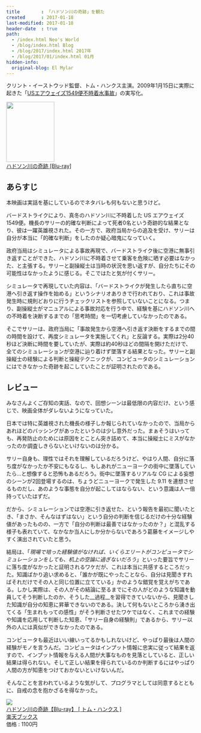 ```yaml
---
title        : 「ハドソン川の奇跡」を観た
created      : 2017-01-18
last-modified: 2017-01-18
header-date  : true
path:
  - /index.html Neo's World
  - /blog/index.html Blog
  - /blog/2017/index.html 2017年
  - /blog/2017/01/index.html 01月
hidden-info:
  original-blog: El Mylar
---
```


クリント・イーストウッド監督、トム・ハンクス主演。2009年1月15日に実際に起きた「[USエアウェイズ1549便不時着水事故](https://ja.wikipedia.org/wiki/US%E3%82%A8%E3%82%A2%E3%82%A6%E3%82%A7%E3%82%A4%E3%82%BA1549%E4%BE%BF%E4%B8%8D%E6%99%82%E7%9D%80%E6%B0%B4%E4%BA%8B%E6%95%85)」の実写化。

<div class="ad-amazon">
  <div class="ad-amazon-image">
    <a href="https://www.amazon.co.jp/dp/B071HSMY95?tag=neos21-22&amp;linkCode=osi&amp;th=1&amp;psc=1">
      <img src="https://m.media-amazon.com/images/I/51sd29VhZxL._SL160_.jpg" width="128" height="160">
    </a>
  </div>
  <div class="ad-amazon-info">
    <div class="ad-amazon-title">
      <a href="https://www.amazon.co.jp/dp/B071HSMY95?tag=neos21-22&amp;linkCode=osi&amp;th=1&amp;psc=1">ハドソン川の奇跡 [Blu-ray]</a>
    </div>
  </div>
</div>

## あらすじ

本映画は実話を基にしているのでネタバレも何もないと思うけど。

バードストライクにより、真冬のハドソン川に不時着した US エアウェイズ1549便。機長のサリーの的確な判断によって死者0名という奇跡的な結果となり、彼は一躍英雄視された。その一方で、政府当局からの追及を受け、サリーは自分が本当に「的確な判断」をしたのか疑心暗鬼になっていく。

政府当局はシミュレータによる事故再現で、バードストライク後に空港に無事引き返すことができた、ハドソン川に不時着させて乗客を危険に晒す必要はなかった、と主張する。サリーと副操縦士は当時の状況を思い返すが、自分たちにその可能性はなかったように感じる。そこではたと気が付くサリー。

シミュレータで再現していた内容は、「バードストライクが発生したら直ちに空港へ引き返す操作を始める」というシナリオありきで行われており、これは事故発生時に規則どおりに行うチェックリストを参照していないことになる。つまり、副操縦士がマニュアルによる事故対応を行う中で、経験を基にハドソン川への不時着を決断するまでの「思考時間」を一切考慮していなかったのである。

そこでサリーは、政府当局に「事故発生から空港へ引き返す決断をするまでの間の時間を設けて、再度シミュレータを実施してくれ」と反論する。実際は2分40秒ほど決断に時間を要していたが、実際は約40秒ほどの間隔を開けただけで、全てのシミュレーションが空港に辿り着けず墜落する結果となった。サリーと副操縦士の経験による判断と操縦テクニックが、コンピュータのシミュレーションにはできなかった奇跡を起こしていたことが証明されたのである。

## レビュー

みなさんよくご存知の実話、なので、回想シーンは最低限の内容だけ、という感じで、映画全体がダレないようになっていた。

日本では特に英雄視された機長の様子しか報じられていなかったので、当局からあれほどのバッシングがあったというのは少し意外だった。まぁそうはいっても、再発防止のためには原因をとことん突き詰めて、本当に操縦士にミスがなかったのか調査しきらないといけないのは分かる。

サリー自身も、理性ではそれを理解しているだろうけど、やはり人間、自分に落ち度がなかったか不安にもなるし、もしあれがニューヨークの街中に墜落していたら…と想像すると恐怖もあるだろう。街中に墜落するリアルな CG による妄想のシーンが2回登場するのは、ちょうどニューヨークで発生した 9.11 を連想させるものだし、あのような事態を自分が起こしてはならない、という意識は人一倍持っていたはずだ。

だから、シミュレーションでは空港に引き返せた、という報告を最初に聞いたとき、「まさか、そんなはずはない」という自分の判断を信じるだけの十分な経験値があったものの、一方で「自分の判断は最善ではなかったのか？」と混乱する様子も表れていて、なかなか当人にしか分からないであろう葛藤をイメージしやすく演出されていたと思う。

結局は、「_現場で培った経験値がなければ、いくらエリートがコンピュータでシミュレーションをしても、机上の空論に過ぎないだろう_」といった要旨でサリーに落ち度がなかったと証明されるワケだが、これは本当に共感するところだった。知識ばかり追い求めると、「誰かが既にやったことなら、自分は見聞きすればそれだけでその人と同じ位置に立てている」かのような錯覚を覚えがちである。しかし実際は、その人がその結論に至るまでにその人がどのような知識を動員してそう判断したのか、そうした__過程__を習得できていないから、見聞きした知識が自分の知恵に昇華できないのである。決して何もないところから湧き出てくる「生まれもっての感性」がそう判断させたワケではなく、これまでの経験や知識を応用して判断した知恵、「サリー自身の経験則」であるから、サリー以外の人には真似ができなかったのである。

コンピュータも最近はいい線いってるかもしれないけど、やっぱり最後は人間の経験がモノを言うんだ。コンピュータはインプット情報に忠実に従って結果を返すので、インプット情報を与える人間が大事なものを見落としていると、正しい結果は得られない。そして正しい結果を得られているのか判断するにはやっぱり人間の方が知恵をつけておかないといけないんだ。

そんなことを言われているような気がして、プログラマとしては同意するとともに、自戒の念を抱かざるを得なかった。

<div class="ad-rakuten">
  <div class="ad-rakuten-image">
    <a href="https://hb.afl.rakuten.co.jp/hgc/g00q0722.waxyc9ff.g00q0722.waxyd017/?pc=https%3A%2F%2Fitem.rakuten.co.jp%2Fbook%2F14947254%2F&amp;m=http%3A%2F%2Fm.rakuten.co.jp%2Fbook%2Fi%2F18657559%2F">
      <img src="https://thumbnail.image.rakuten.co.jp/@0_mall/book/cabinet/3251/4548967333251.jpg?_ex=128x128">
    </a>
  </div>
  <div class="ad-rakuten-info">
    <div class="ad-rakuten-title">
      <a href="https://hb.afl.rakuten.co.jp/hgc/g00q0722.waxyc9ff.g00q0722.waxyd017/?pc=https%3A%2F%2Fitem.rakuten.co.jp%2Fbook%2F14947254%2F&amp;m=http%3A%2F%2Fm.rakuten.co.jp%2Fbook%2Fi%2F18657559%2F">ハドソン川の奇跡【Blu-ray】 [ トム・ハンクス ]</a>
    </div>
    <div class="ad-rakuten-shop">
      <a href="https://hb.afl.rakuten.co.jp/hgc/g00q0722.waxyc9ff.g00q0722.waxyd017/?pc=https%3A%2F%2Fwww.rakuten.co.jp%2Fbook%2F&amp;m=http%3A%2F%2Fm.rakuten.co.jp%2Fbook%2F">楽天ブックス</a>
    </div>
    <div class="ad-rakuten-price">価格 : 1100円</div>
  </div>
</div>
